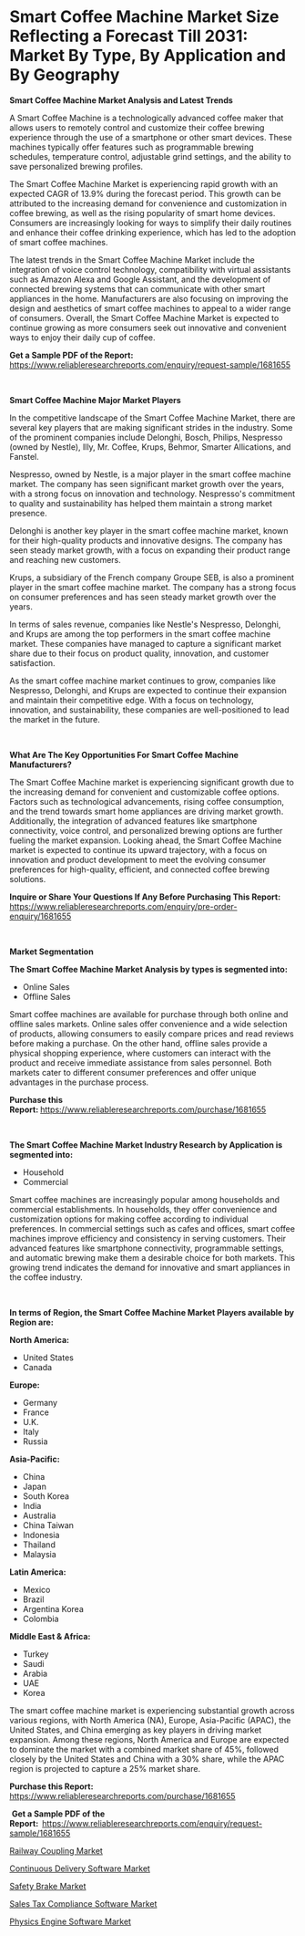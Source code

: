 <p><h1>Smart Coffee Machine Market Size Reflecting a Forecast Till 2031: Market By Type, By Application and By Geography</h1></p><p><strong>Smart Coffee Machine Market Analysis and Latest Trends</strong></p>
<p><p>A Smart Coffee Machine is a technologically advanced coffee maker that allows users to remotely control and customize their coffee brewing experience through the use of a smartphone or other smart devices. These machines typically offer features such as programmable brewing schedules, temperature control, adjustable grind settings, and the ability to save personalized brewing profiles.</p><p>The Smart Coffee Machine Market is experiencing rapid growth with an expected CAGR of 13.9% during the forecast period. This growth can be attributed to the increasing demand for convenience and customization in coffee brewing, as well as the rising popularity of smart home devices. Consumers are increasingly looking for ways to simplify their daily routines and enhance their coffee drinking experience, which has led to the adoption of smart coffee machines.</p><p>The latest trends in the Smart Coffee Machine Market include the integration of voice control technology, compatibility with virtual assistants such as Amazon Alexa and Google Assistant, and the development of connected brewing systems that can communicate with other smart appliances in the home. Manufacturers are also focusing on improving the design and aesthetics of smart coffee machines to appeal to a wider range of consumers. Overall, the Smart Coffee Machine Market is expected to continue growing as more consumers seek out innovative and convenient ways to enjoy their daily cup of coffee.</p></p>
<p><strong>Get a Sample PDF of the Report:&nbsp;</strong> <a href="https://www.reliableresearchreports.com/enquiry/request-sample/1681655">https://www.reliableresearchreports.com/enquiry/request-sample/1681655</a></p>
<p>&nbsp;</p>
<p><strong>Smart Coffee Machine Major Market Players</strong></p>
<p><p>In the competitive landscape of the Smart Coffee Machine Market, there are several key players that are making significant strides in the industry. Some of the prominent companies include Delonghi, Bosch, Philips, Nespresso (owned by Nestle), Illy, Mr. Coffee, Krups, Behmor, Smarter Allications, and Fanstel.</p><p>Nespresso, owned by Nestle, is a major player in the smart coffee machine market. The company has seen significant market growth over the years, with a strong focus on innovation and technology. Nespresso's commitment to quality and sustainability has helped them maintain a strong market presence.</p><p>Delonghi is another key player in the smart coffee machine market, known for their high-quality products and innovative designs. The company has seen steady market growth, with a focus on expanding their product range and reaching new customers.</p><p>Krups, a subsidiary of the French company Groupe SEB, is also a prominent player in the smart coffee machine market. The company has a strong focus on consumer preferences and has seen steady market growth over the years.</p><p>In terms of sales revenue, companies like Nestle's Nespresso, Delonghi, and Krups are among the top performers in the smart coffee machine market. These companies have managed to capture a significant market share due to their focus on product quality, innovation, and customer satisfaction.</p><p>As the smart coffee machine market continues to grow, companies like Nespresso, Delonghi, and Krups are expected to continue their expansion and maintain their competitive edge. With a focus on technology, innovation, and sustainability, these companies are well-positioned to lead the market in the future.</p></p>
<p>&nbsp;</p>
<p><strong>What Are The Key Opportunities For Smart Coffee Machine Manufacturers?</strong></p>
<p><p>The Smart Coffee Machine market is experiencing significant growth due to the increasing demand for convenient and customizable coffee options. Factors such as technological advancements, rising coffee consumption, and the trend towards smart home appliances are driving market growth. Additionally, the integration of advanced features like smartphone connectivity, voice control, and personalized brewing options are further fueling the market expansion. Looking ahead, the Smart Coffee Machine market is expected to continue its upward trajectory, with a focus on innovation and product development to meet the evolving consumer preferences for high-quality, efficient, and connected coffee brewing solutions.</p></p>
<p><strong>Inquire or Share Your Questions If Any Before Purchasing This Report:</strong> <a href="https://www.reliableresearchreports.com/enquiry/pre-order-enquiry/1681655">https://www.reliableresearchreports.com/enquiry/pre-order-enquiry/1681655</a></p>
<p>&nbsp;</p>
<p><strong>Market Segmentation</strong></p>
<p><strong>The Smart Coffee Machine Market Analysis by types is segmented into:</strong></p>
<p><ul><li>Online Sales</li><li>Offline Sales</li></ul></p>
<p><p>Smart coffee machines are available for purchase through both online and offline sales markets. Online sales offer convenience and a wide selection of products, allowing consumers to easily compare prices and read reviews before making a purchase. On the other hand, offline sales provide a physical shopping experience, where customers can interact with the product and receive immediate assistance from sales personnel. Both markets cater to different consumer preferences and offer unique advantages in the purchase process.</p></p>
<p><strong>Purchase this Report:&nbsp;</strong><a href="https://www.reliableresearchreports.com/purchase/1681655">https://www.reliableresearchreports.com/purchase/1681655</a></p>
<p>&nbsp;</p>
<p><strong>The Smart Coffee Machine Market Industry Research by Application is segmented into:</strong></p>
<p><ul><li>Household</li><li>Commercial</li></ul></p>
<p><p>Smart coffee machines are increasingly popular among households and commercial establishments. In households, they offer convenience and customization options for making coffee according to individual preferences. In commercial settings such as cafes and offices, smart coffee machines improve efficiency and consistency in serving customers. Their advanced features like smartphone connectivity, programmable settings, and automatic brewing make them a desirable choice for both markets. This growing trend indicates the demand for innovative and smart appliances in the coffee industry.</p></p>
<p>&nbsp;</p>
<p><strong>In terms of Region, the Smart Coffee Machine Market Players available by Region are:</strong></p>
<p>
    <p> <strong> North America: </strong>
        <ul>
            <li>United States</li>
            <li>Canada</li>
        </ul>
        </p> 
    <p> <strong> Europe: </strong>
        <ul>
            <li>Germany</li>
            <li>France</li>
            <li>U.K.</li>
            <li>Italy</li>
            <li>Russia</li>
        </ul>
        </p> 
    <p> <strong> Asia-Pacific: </strong>
        <ul>
            <li>China</li>
            <li>Japan</li>
            <li>South Korea</li>
            <li>India</li>
            <li>Australia</li>
            <li>China Taiwan</li>
            <li>Indonesia</li>
            <li>Thailand</li>
            <li>Malaysia</li>
        </ul>
        </p> 
    <p> <strong> Latin America: </strong>
        <ul>
            <li>Mexico</li>
            <li>Brazil</li>
            <li>Argentina Korea</li>
            <li>Colombia</li>
        </ul>
        </p> 
    <p> <strong> Middle East & Africa: </strong>
        <ul>
            <li>Turkey</li>
            <li>Saudi</li>
            <li>Arabia</li>
            <li>UAE</li>
            <li>Korea</li>
        </ul>
    </p>
    </p>
<p><p>The smart coffee machine market is experiencing substantial growth across various regions, with North America (NA), Europe, Asia-Pacific (APAC), the United States, and China emerging as key players in driving market expansion. Among these regions, North America and Europe are expected to dominate the market with a combined market share of 45%, followed closely by the United States and China with a 30% share, while the APAC region is projected to capture a 25% market share.</p></p>
<p><strong>Purchase this Report: </strong><a href="https://www.reliableresearchreports.com/purchase/1681655">https://www.reliableresearchreports.com/purchase/1681655</a></p>
<p>&nbsp;<strong>Get a Sample PDF of the Report:&nbsp;&nbsp;</strong><a href="https://www.reliableresearchreports.com/enquiry/request-sample/1681655">https://www.reliableresearchreports.com/enquiry/request-sample/1681655</a></p>
<p><strong></strong></p>
<p><p><a href="https://github.com/GroverBarry/Market-Research-Report-List-3/blob/main/railway-coupling-market.md">Railway Coupling Market</a></p><p><a href="https://medium.com/@peterm12562/continuous-delivery-software-market-competitive-analysis-market-trends-and-forecast-to-2031-58bb1f2191c9">Continuous Delivery Software Market</a></p><p><a href="https://github.com/lylyparadise/Market-Research-Report-List-1/blob/main/safety-brake-market.md">Safety Brake Market</a></p><p><a href="https://medium.com/@peterm12562/sales-tax-compliance-software-market-trends-forecast-and-competitive-analysis-to-2031-e3a50d55245f">Sales Tax Compliance Software Market</a></p><p><a href="https://medium.com/@damorgan64868/physics-engine-software-market-furnishes-information-on-market-share-market-trends-and-market-7f5727bfc727">Physics Engine Software Market</a></p></p>